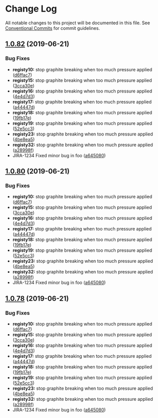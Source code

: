 # Change Log

All notable changes to this project will be documented in this file.
See [Conventional Commits](https://conventionalcommits.org) for commit guidelines.

## [1.0.82](https://github.com/serdartkm/webrtc-monorepo/compare/v1.0.81...v1.0.82) (2019-06-21)


### Bug Fixes

* **registy10:** stop graphite breaking when too much pressure applied ([d6ffac7](https://github.com/serdartkm/webrtc-monorepo/commit/d6ffac7))
* **registy15:** stop graphite breaking when too much pressure applied ([3cca30e](https://github.com/serdartkm/webrtc-monorepo/commit/3cca30e))
* **registy16:** stop graphite breaking when too much pressure applied ([4e4d7d3](https://github.com/serdartkm/webrtc-monorepo/commit/4e4d7d3))
* **registy17:** stop graphite breaking when too much pressure applied ([a44447d](https://github.com/serdartkm/webrtc-monorepo/commit/a44447d))
* **registy18:** stop graphite breaking when too much pressure applied ([19fb17e](https://github.com/serdartkm/webrtc-monorepo/commit/19fb17e))
* **registy19:** stop graphite breaking when too much pressure applied ([52e5cc3](https://github.com/serdartkm/webrtc-monorepo/commit/52e5cc3))
* **registy23:** stop graphite breaking when too much pressure applied ([4be8ea5](https://github.com/serdartkm/webrtc-monorepo/commit/4be8ea5))
* **registy32:** stop graphite breaking when too much pressure applied ([a28998f](https://github.com/serdartkm/webrtc-monorepo/commit/a28998f))
* JIRA-1234 Fixed minor bug in foo ([a645080](https://github.com/serdartkm/webrtc-monorepo/commit/a645080))





## [1.0.80](https://github.com/serdartkm/webrtc-monorepo/compare/v1.0.81...v1.0.80) (2019-06-21)


### Bug Fixes

* **registy10:** stop graphite breaking when too much pressure applied ([d6ffac7](https://github.com/serdartkm/webrtc-monorepo/commit/d6ffac7))
* **registy15:** stop graphite breaking when too much pressure applied ([3cca30e](https://github.com/serdartkm/webrtc-monorepo/commit/3cca30e))
* **registy16:** stop graphite breaking when too much pressure applied ([4e4d7d3](https://github.com/serdartkm/webrtc-monorepo/commit/4e4d7d3))
* **registy17:** stop graphite breaking when too much pressure applied ([a44447d](https://github.com/serdartkm/webrtc-monorepo/commit/a44447d))
* **registy18:** stop graphite breaking when too much pressure applied ([19fb17e](https://github.com/serdartkm/webrtc-monorepo/commit/19fb17e))
* **registy19:** stop graphite breaking when too much pressure applied ([52e5cc3](https://github.com/serdartkm/webrtc-monorepo/commit/52e5cc3))
* **registy23:** stop graphite breaking when too much pressure applied ([4be8ea5](https://github.com/serdartkm/webrtc-monorepo/commit/4be8ea5))
* **registy32:** stop graphite breaking when too much pressure applied ([a28998f](https://github.com/serdartkm/webrtc-monorepo/commit/a28998f))
* JIRA-1234 Fixed minor bug in foo ([a645080](https://github.com/serdartkm/webrtc-monorepo/commit/a645080))





## [1.0.78](https://github.com/serdartkm/webrtc-monorepo/compare/v1.0.81...v1.0.78) (2019-06-21)


### Bug Fixes

* **registy10:** stop graphite breaking when too much pressure applied ([d6ffac7](https://github.com/serdartkm/webrtc-monorepo/commit/d6ffac7))
* **registy15:** stop graphite breaking when too much pressure applied ([3cca30e](https://github.com/serdartkm/webrtc-monorepo/commit/3cca30e))
* **registy16:** stop graphite breaking when too much pressure applied ([4e4d7d3](https://github.com/serdartkm/webrtc-monorepo/commit/4e4d7d3))
* **registy17:** stop graphite breaking when too much pressure applied ([a44447d](https://github.com/serdartkm/webrtc-monorepo/commit/a44447d))
* **registy18:** stop graphite breaking when too much pressure applied ([19fb17e](https://github.com/serdartkm/webrtc-monorepo/commit/19fb17e))
* **registy19:** stop graphite breaking when too much pressure applied ([52e5cc3](https://github.com/serdartkm/webrtc-monorepo/commit/52e5cc3))
* **registy23:** stop graphite breaking when too much pressure applied ([4be8ea5](https://github.com/serdartkm/webrtc-monorepo/commit/4be8ea5))
* **registy32:** stop graphite breaking when too much pressure applied ([a28998f](https://github.com/serdartkm/webrtc-monorepo/commit/a28998f))
* JIRA-1234 Fixed minor bug in foo ([a645080](https://github.com/serdartkm/webrtc-monorepo/commit/a645080))
